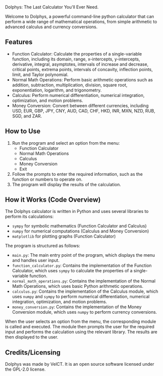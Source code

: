 Dolphys: The Last Calculator You'll Ever Need.

Welcome to Dolphys, a powerful command-line python calculator that can perform a wide range of mathematical operations, from simple arithmetic to advanced calculus and currency conversions.

Features
--------

* Function Calculator: Calculate the properties of a single-variable function, including its domain, range, x-intercepts, y-intercepts, derivative, integral, asymptotes, intervals of increase and decrease, critical points, extrema points, intervals of concavity, inflection points, limit, and Taylor polynomial.
* Normal Math Operations: Perform basic arithmetic operations such as addition, subtraction, multiplication, division, square root, exponentiation, logarithm, and trigonometry.
* Calculus: Perform numerical differentiation, numerical integration, optimization, and motion problems.
* Money Conversion: Convert between different currencies, including USD, EUR, GBP, JPY, CNY, AUD, CAD, CHF, HKD, INR, MXN, NZD, RUB, SGD, and ZAR.

How to Use
-----------

1. Run the program and select an option from the menu:
	* Function Calculator
	* Normal Math Operations
	* Calculus
	* Money Conversion
	* Exit
2. Follow the prompts to enter the required information, such as the function or numbers to operate on.
3. The program will display the results of the calculation.

How it Works (Code Overview)
-----------------------------

The Dolphys calculator is written in Python and uses several libraries to perform its calculations:

* `sympy` for symbolic mathematics (Function Calculator and Calculus)
* `numpy` for numerical computations (Calculus and Money Conversion)
* `matplotlib` for plotting graphs (Function Calculator)

The program is structured as follows:

* `main.py`: The main entry point of the program, which displays the menu and handles user input.
* `function_calculator.py`: Contains the implementation of the Function Calculator, which uses `sympy` to calculate the properties of a single-variable function.
* `normal_math_operations.py`: Contains the implementation of the Normal Math Operations, which uses basic Python arithmetic operations.
* `calculus.py`: Contains the implementation of the Calculus module, which uses `numpy` and `sympy` to perform numerical differentiation, numerical integration, optimization, and motion problems.
* `money_conversion.py`: Contains the implementation of the Money Conversion module, which uses `numpy` to perform currency conversions.

When the user selects an option from the menu, the corresponding module is called and executed. The module then prompts the user for the required input and performs the calculation using the relevant library. The results are then displayed to the user.

Credits/Licensing
----------------

Dolphys was made by VelCT. It is an open source software licensed under the GPL-2.0 license.
